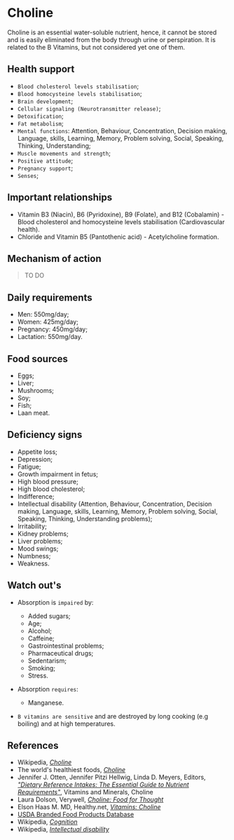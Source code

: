 # Choline
Choline is an essential water-soluble nutrient, hence, it cannot be stored and is easily eliminated from the body through urine or perspiration. It is related to the B Vitamins, but not considered yet one of them.

## Health support
- `Blood cholesterol levels stabilisation`;
- `Blood homocysteine levels stabilisation`;
- `Brain development`;
- `Cellular signaling (Neurotransmitter release)`;
- `Detoxification`;
- `Fat metabolism`;
- `Mental functions`: Attention, Behaviour, Concentration, Decision making, Language, skills, Learning, Memory, Problem solving, Social, Speaking, Thinking, Understanding;
- `Muscle movements and strength`;
- `Positive attitude`;
- `Pregnancy support`;
- `Senses`;

## Important relationships
- Vitamin B3 (Niacin), B6 (Pyridoxine), B9 (Folate), and B12 (Cobalamin) - Blood cholesterol and homocysteine levels stabilisation (Cardiovascular health).
- Chloride and Vitamin B5 (Pantothenic acid) - Acetylcholine formation.

## Mechanism of action
> TO DO

## Daily requirements
- Men: 550mg/day;
- Women: 425mg/day;
- Pregnancy: 450mg/day;
- Lactation: 550mg/day.

## Food sources
- Eggs;
- Liver;
- Mushrooms;
- Soy;
- Fish;
- Laan meat.

## Deficiency signs
- Appetite loss;
- Depression;
- Fatigue;
- Growth impairment in fetus;
- High blood pressure;
- High blood cholesterol;
- Indifference;
- Intellectual disability (Attention, Behaviour, Concentration, Decision making, Language, skills, Learning, Memory, Problem solving, Social, Speaking, Thinking, Understanding problems);
- Irritability;
- Kidney problems;
- Liver problems;
- Mood swings;
- Numbness;
- Weakness.

## Watch out's
- Absorption is `impaired` by:
    - Added sugars;
    - Age;
    - Alcohol;
    - Caffeine;
    - Gastrointestinal problems;
    - Pharmaceutical drugs;
    - Sedentarism;
    - Smoking;
    - Stress.

- Absorption `requires`:
    - Manganese.

- `B vitamins are sensitive` and are destroyed by long cooking (e.g boiling) and at high temperatures.

## References
- Wikipedia, [_Choline_](https://en.wikipedia.org/wiki/Choline)
- The world's healthiest foods, [_Choline_](http://www.whfoods.com/genpage.php?tname=nutrient&dbid=50)
- Jennifer J. Otten, Jennifer Pitzi Hellwig, Linda D. Meyers, Editors, [_"Dietary Reference Intakes: The Essential Guide to Nutrient Requirements"_](https://www.amazon.com/Dietary-Reference-Intakes-Essential-Requirements/dp/0309157420), Vitamins and Minerals, Choline
- Laura Dolson, Verywell, [_Choline: Food for Thought_](https://www.verywell.com/choline-food-for-thought-2242211)
- Elson Haas M. MD, Healthy.net, [_Vitamins: Choline_](http://www.healthy.net/Health/Article/Choline/2131)
- [USDA Branded Food Products Database](https://ndb.nal.usda.gov/ndb/nutrients/report/nutrientsfrm?max=1000&offset=0&totCount=0&nutrient1=421&nutrient2=&nutrient3=&subset=0&sort=c&measureby=g)
- Wikipedia, [_Cognition_](https://en.wikipedia.org/wiki/Cognition)
- Wikipedia, [_Intellectual disability_](https://en.wikipedia.org/wiki/Intellectual_disability#Signs_and_symptoms)